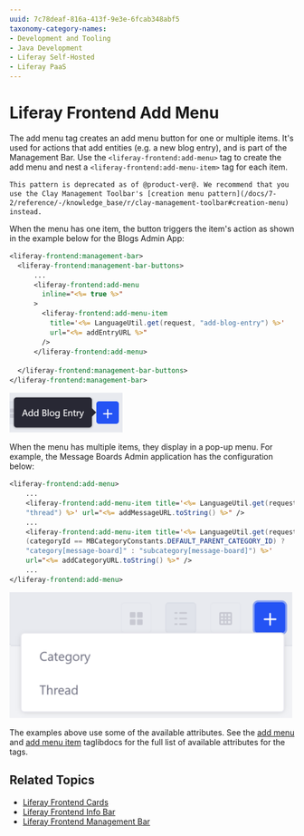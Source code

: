 ```yaml
---
uuid: 7c78deaf-816a-413f-9e3e-6fcab348abf5
taxonomy-category-names:
- Development and Tooling
- Java Development
- Liferay Self-Hosted
- Liferay PaaS
---
```

# Liferay Frontend Add Menu

The add menu tag creates an add menu button for one or multiple items. It's used for actions that add entities (e.g. a new blog entry), and is part of the Management Bar. Use the `<liferay-frontend:add-menu>` tag to create the add menu and nest a `<liferay-frontend:add-menu-item>` tag for each item.

```{note}
This pattern is deprecated as of @product-ver@. We recommend that you use the Clay Management Toolbar's [creation menu pattern](/docs/7-2/reference/-/knowledge_base/r/clay-management-toolbar#creation-menu) instead.
```

When the menu has one item, the button triggers the item's action as shown in the example below for the Blogs Admin App:

```jsp
<liferay-frontend:management-bar>
  <liferay-frontend:management-bar-buttons>
      ...
      <liferay-frontend:add-menu
        inline="<%= true %>"
      >
        <liferay-frontend:add-menu-item
          title='<%= LanguageUtil.get(request, "add-blog-entry") %>'
          url="<%= addEntryURL %>"
        />
      </liferay-frontend:add-menu>

  </liferay-frontend:management-bar-buttons>
</liferay-frontend:management-bar>
```

![The add button pattern consists of an `add-menu` tag and at least one `add-menu-item` tag.](./liferay-frontend-add-menu/images/01.png)

When the menu has multiple items, they display in a pop-up menu. For example, the Message Boards Admin application has the configuration below:

```jsp
<liferay-frontend:add-menu>
    ...
    <liferay-frontend:add-menu-item title='<%= LanguageUtil.get(request,
    "thread") %>' url="<%= addMessageURL.toString() %>" />
    ...
    <liferay-frontend:add-menu-item title='<%= LanguageUtil.get(request,
    (categoryId == MBCategoryConstants.DEFAULT_PARENT_CATEGORY_ID) ?
    "category[message-board]" : "subcategory[message-board]") %>'
    url="<%= addCategoryURL.toString() %>" />
    ...
</liferay-frontend:add-menu>
```

![The add button pattern consists of an `add-menu` tag and at least one `add-menu-item` tag.](./liferay-frontend-add-menu/images/02.png)

The examples above use some of the available attributes. See the [add menu](https://docs.liferay.com/ce/apps/frontend-taglib/latest/taglibdocs/liferay-frontend/add-menu.html) and [add menu item](https://docs.liferay.com/ce/apps/frontend-taglib/latest/taglibdocs/liferay-frontend/add-menu-item.html) taglibdocs for the full list of available attributes for the tags. 

## Related Topics

* [Liferay Frontend Cards](./liferay-frontend-cards.md)
* [Liferay Frontend Info Bar](./liferay-frontend-info-bar.md)
* [Liferay Frontend Management Bar](./liferay-frontend-management-bar.md)
